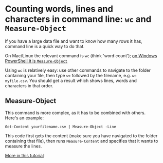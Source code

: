 # Counting words, lines and characters in command line: `wc` and `Measure-Object`

If you have a large data file and want to know how many rows it has, command line is a quick way to do that.

On Mac/Linux the relevant command is `wc` (think 'word count'); [on Windows PowerShell it is `Measure-Object`](https://technet.microsoft.com/en-us/library/ee176900.aspx)

Using `wc` is relatively easy: use other commands to navigate to the folder containing your file, then type `wc` followed by the filename, e.g. `wc myfile.csv`. You should get a result which shows lines, words and characters in that order.

## Measure-Object

This command is more complex, as it has to be combined with others. Here's an example:

`Get-Content yourfilename.csv | Measure-Object -Line`

This code first gets the content (make sure you have navigated to the folder containing that file), then runs `Measure-Content` and specifies that it wants to measure the lines.

[More in this tutorial](https://blogs.technet.microsoft.com/heyscriptingguy/2011/10/09/use-a-powershell-cmdlet-to-count-files-words-and-lines/)


